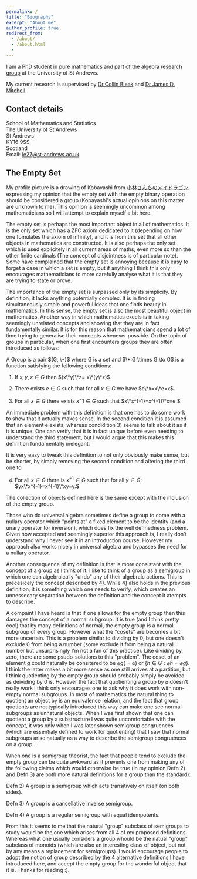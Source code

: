 ```yaml
---
permalink: /
title: "Biography"
excerpt: "About me"
author_profile: true
redirect_from:
  - /about/
  - /about.html
  -
---
```


I am a PhD student in pure mathematics and part of the [algebra research group](http://www.mcs.st-and.ac.uk/pg/pure/Algebra/) at the University of St Andrews.

My current research is supervised by [Dr Collin Bleak](http://www-groups.mcs.st-andrews.ac.uk/~collin/) and
[Dr James D. Mitchell](http://www-groups.mcs.st-andrews.ac.uk/~jamesm/).

## Contact details

School of Mathematics and Statistics  
The University of St Andrews  
St Andrews  
KY16 9SS  
Scotland  
Email: le27@st-andrews.ac.uk

## The Empty Set

My profile picture is a drawing of Kobayashi from [小林さんちのメイドラゴン](https://en.wikipedia.org/wiki/Miss_Kobayashi%27s_Dragon_Maid), expressing my opinion that the empty set with the empty binary operation should be considered a group (Kobayashi's actual opinions on this matter are unknown to me). This opinion is seemingly uncommon among mathematicians so I will attempt to explain myself a bit here.

The empty set is perhaps the most important object in all of mathematics. It is the only set which has a ZFC axiom dedicated to it (depending on how one fomulates the axiom of infinity), and it is from this set that all other objects in mathematics are constructed. It is also perhaps the only set which is used explicitely in all current areas of maths, even more so than the other finite cardinals (The concept of disjointness is of particular note). Some have complained that the empty set is annoying because it is easy to forget a case in which a set is empty, but if anything I think this only encourages mathematicians to more carefully analyse what it is that they are trying to state or prove.

The importance of the empty set is surpassed only by its simplicity. By definition, it lacks anything potentially complex. It is in finding simultaneously simple and powerful ideas that one finds beauty in mathematics. In this sense, the empty set is also the most beautiful object in mathematics. Another way in which mathematics excels is in taking seemingly unrelated concepts and showing that they are in fact fundamentally similar. It is for this reason that mathematicians spend a lot of time trying to generalise their concepts whenever possible. On the topic of groups in particular, when one first encounters groups they are often introduced as follows:

A Group is a pair $(G, \*)$ where G is a set and $\*:G \times G \to G$ is a function satisfying the following conditions:

1) If $x, y, z \in G$ then $(x\*y)\*z= x\*(y\*z)$.

2) There exists $e \in G$ such that for all $x \in G$ we have $e\*x=x\*e=x$.

3) For all $x \in G$ there exists $x ^ -1 \in G$ such that $x\*x^{-1}=x^{-1}\*x=e.$

An immediate problem with this definition is that one has to do some work to show that it actually makes sense. In the second condition it is assumed that an element e exists, whereas condidition 3) seems to talk about it as if it is unique. One can verify that it is in fact unique before even needing to understand the third statement, but I would argue that this makes this definition fundamentally inelegant.

It is very easy to tweak this definition to not only obviously make sense, but be shorter, by simply removing the second condition and altering the third one to

4) For all $x \in G$ there is $x^{-1} \in G$ such that for all $y \in G$: $yx\*x^{-1}=x^{-1}\*xy=y.$

The collection of objects defined here is the same except with the inclusion of the empty group.

Those who do universal algebra sometimes define a group to come with a nullary operator which "points at" a fixed element to be the identity (and a unary operator for inversion), which does fix the well definedness problem. Given how accepted and seemingly superior this approach is, I really don't understand why I never see it in an introduction course. However my approach also works nicely in universal algebra and bypasses the need for a nullary operator.

Another consequence of my definition is that is more consistant with the concept of a group as I think of it. I like to think of a group as a semigroup in which one can algebraically "undo" any of their algebraic actions. This is precesicely the concept described by 4). While 4) also holds in the previous definition, it is something which one needs to verify, which creates an unnessecary separation between the definition and the concept it atempts to describe.

A compaint I have heard is that if one allows for the empty group then this damages the concept of a normal subgroup. It is true (and I think pretty cool) that by many definitions of normal, the empty group is a normal subgroup of every group. However what the "cosets" are becomes a bit more uncertain. This is a problem similar to dividing by 0, but one doesn't exclude 0 from being a number (some exclude it from being a natural number but unsurprisingly I'm not a fan of this practice). Like dividing by zero, there are some psudo-solutions to this "problem".
The coset of an element $g$ could naturally be consitered to be $\varnothing g(=\varnothing)$ or $\{h \in G:\varnothing h=\varnothing g\}$. I think the latter makes a bit more sense as one still arrives at a partition, but I think quotienting by the empty group should probably simply be avoided as deividing by 0 is. However the fact that quotienting a group by $\varnothing$ doesn't really work I think only encourages one to ask why it does work with non-empty normal subgroups. In most of mathematics the natural thing to quotient an object by is an equivalence relation, and the fact that group quotients are not typically introduced this way can make one see normal subgroups as unnatural objects. When I was first shown that one can quotient a group by a substructure I was quite uncomfortable with the concept, it was only when I was later shown semigroup congruences (which are essentialy defined to work for quotienting) that I saw that normal subgroups arise natually as a way to describe the semigroup congruences on a group. 

When one is a semigroup theorist, the fact that people tend to exclude the empty group can be quite awkward as it prevents one from making any of the following claims which would otherwise be true (in my opinion Defn 2) and Defn 3) are both more natural definitions for a group than the standard):

Defn 2) A group is a semigroup which acts transitively on itself (on both sides).

Defn 3) A group is a cancellative inverse semigroup.

Defn 4) A group is a regular semigroup with equal idempotents.

From this it seems to me that the natural "group" subclass of semigroups to study would be the one which arises from all 4 of my proposed definitions. Whereas what one usually considers a group whould be the natual "group" subclass of monoids (which are also an interesting class of object, but not by any means a replacement for semigroups). I would encourage people to adopt the notion of group described by the 4 alternative definitions I have introduced here, and accept the empty group for the wonderful object that it is. Thanks for reading :).


